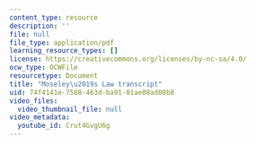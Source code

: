 ```yaml
---
content_type: resource
description: ''
file: null
file_type: application/pdf
learning_resource_types: []
license: https://creativecommons.org/licenses/by-nc-sa/4.0/
ocw_type: OCWFile
resourcetype: Document
title: "Moseley\u2019s Law transcript"
uid: 74f4141e-7588-463d-ba91-01ae08ad08b8
video_files:
  video_thumbnail_file: null
video_metadata:
  youtube_id: Crut4GvgU6g
---
```

